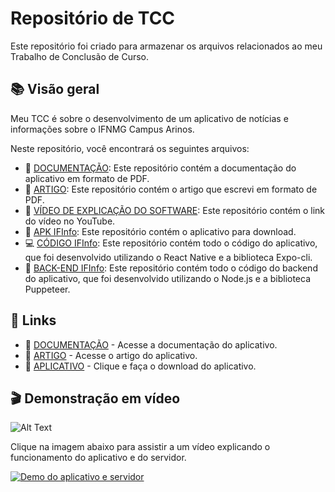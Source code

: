 # Repositório de TCC

Este repositório foi criado para armazenar os arquivos relacionados ao meu Trabalho de Conclusão de Curso.

## 📚 Visão geral

Meu TCC é sobre o desenvolvimento de um aplicativo de notícias e informações sobre o IFNMG Campus Arinos.

Neste repositório, você encontrará os seguintes arquivos:

- 📄 [DOCUMENTAÇÃO](./documentacao/DOCUMENTAÇÃO-IFINFO.pdf): Este repositório contém a documentação do aplicativo em formato de PDF.
- 📝 [ARTIGO](./artigo/Artigo.pdf): Este repositório contém o artigo que escrevi em formato de PDF.
- 🎥 [VÍDEO DE EXPLICAÇÃO DO SOFTWARE](./video-explicacao/video-youtube.txt): Este repositório contém o link do vídeo no YouTube.
- 📱 [APK IFInfo](./apk(aplicativo)/): Este repositório contém o aplicativo para download.
- 💻 [CÓDIGO IFInfo](./codigo-IFInfo/): Este repositório contém todo o código do aplicativo, que foi desenvolvido utilizando o React Native e a biblioteca Expo-cli.
- 🚀 [BACK-END IFInfo](./backend-IFInfo/): Este repositório contém todo o código do backend do aplicativo, que foi desenvolvido utilizando o Node.js e a biblioteca Puppeteer.

## 🔗 Links

<!-- - 🎬 [VÍDEO] - Vídeo com explicação do funcionamento do aplicativo e do servidor. -->
- 📖 [DOCUMENTAÇÃO] - Acesse a documentação do aplicativo.
- 📝 [ARTIGO] - Acesse o artigo do aplicativo.
- 📱 [APLICATIVO] - Clique e faça o download do aplicativo.

<!-- [VÍDEO]: <https://youtu.be/q-Z9jdCIuzk> -->
[DOCUMENTAÇÃO]: <https://drive.google.com/file/d/15kFAlcC83LrfKhE0EY6Q0fvLMoV3fz56/view?usp=share_link>
[ARTIGO]: <https://drive.google.com/file/d/1VwOb8f_wnxaSdRCm5TaePb-2nLBWyTUo/view?usp=share_link>
[APLICATIVO]: <https://www.mediafire.com/download/ltly4xemtyzwefc>

## 🎬 Demonstração em vídeo
<!--   ![Alt Text](https://media.giphy.com/media/vFKqnCdLPNOKc/giphy.gif) -->
![Alt Text](https://www.youtube.com/watch?v=q-Z9jdCIuzk)


Clique na imagem abaixo para assistir a um vídeo explicando o funcionamento do aplicativo e do servidor.

[![Demo do aplicativo e servidor](https://img.youtube.com/vi/q-Z9jdCIuzk/0.jpg)](https://www.youtube.com/watch?v=q-Z9jdCIuzk)
